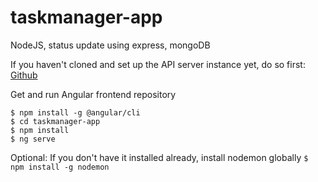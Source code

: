 # taskmanager-app
NodeJS, status update using express, mongoDB

If you haven't cloned and set up the API server instance yet, do so first:
[Github](https://github.com/rnorthro14/taskmanager-app-api)

Get and run Angular frontend repository
```
$ npm install -g @angular/cli 
$ cd taskmanager-app
$ npm install
$ ng serve
```
Optional: If you don't have it installed already, install nodemon globally
``` $ npm install -g nodemon ```

